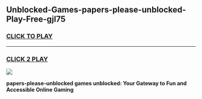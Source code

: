 
## Unblocked-Games-papers-please-unblocked-Play-Free-gjl75
<h3>
<a href="https://premium76.site?title=papers-please-unblocked&ref=24M">CLICK TO PLAY</a></h3>
<hr>

<h3>
<a href="https://premium76.site?title=papers-please-unblocked&ref=24M">CLICK 2 PLAY</a>
  
</h3>

<a href="https://premium76.site?title=papers-please-unblocked&ref=24M"><img src="https://clearcache.store/games.png"></a>


**papers-please-unblocked games unblocked: Your Gateway to Fun and Accessible Online Gaming**
